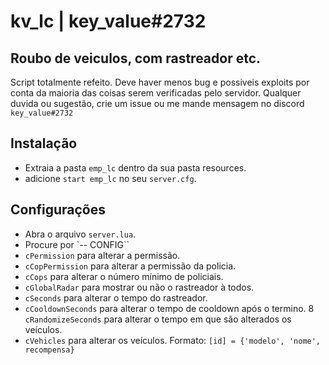 # kv_lc | key_value#2732
## Roubo de veiculos, com rastreador etc.
 Script totalmente refeito. Deve haver menos bug e possiveis exploits por conta da maioria das coisas serem verificadas pelo servidor. Qualquer duvida ou sugestão, crie um issue ou me mande mensagem no discord `key_value#2732`

  
## Instalação
* Extraia a pasta `emp_lc` dentro da sua pasta resources. 
* adicione `start emp_lc` no seu `server.cfg`.
## Configurações
* Abra o arquivo `server.lua`. 
* Procure por `-- CONFIG``
* `cPermission` para alterar a permissão. 
* `cCopPermission` para alterar a permissão da policia.
* `cCops` para alterar o número mínimo de policiais.
* `cGlobalRadar` para mostrar ou não o rastreador à todos.
* `cSeconds` para alterar o tempo do rastreador.
* `cCooldownSeconds` para alterar o tempo de cooldown após o termino.
8 `cRandomizeSeconds` para alterar o tempo em que são alterados os veículos.
* `cVehicles` para alterar os veículos. Formato: `[id] = {'modelo', 'nome', recompensa}`